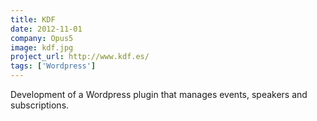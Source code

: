 ```yaml
---
title: KDF
date: 2012-11-01
company: Opus5
image: kdf.jpg
project_url: http://www.kdf.es/
tags: ['Wordpress']
---
```


Development of a Wordpress plugin that manages events, speakers and subscriptions.
